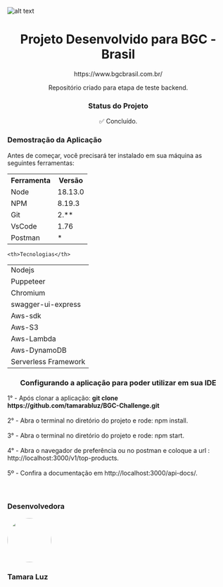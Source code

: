![alt text](https://portalpopline.com.br/wp-content/uploads/2020/12/4602f2f5153477027a754713438bf3d0.jpg)



<h1 align="center">Projeto Desenvolvido para BGC - Brasil</h1>
<p align="center"> https://www.bgcbrasil.com.br/<p/>
<p align="center">Repositório criado para etapa de teste backend.</p>


<h3 align="center">Status do Projeto</h3>
<p align="center"> ✅ Concluído. </p>

<h3>Demostração da Aplicação</h3>
<p>Antes de começar, você precisará ter instalado em sua máquina as seguintes ferramentas:</p>
<table>
<tr>
	<th>Ferramenta</th>
	<th>Versão</th>
</tr>
<tr>
	<td>Node</td>
	<td>18.13.0</td>
</tr>
<tr>
	<td>NPM</td>
	<td>8.19.3</td>
</tr>
<tr>
	<td>Git</td>
	<td>2.**</td>
</tr>
<tr>
	<td>VsCode</td>
	<td>1.76</td>
</tr>
<tr>
	<td>Postman</td>
	<td>*</td>
</tr>
<table>
<tr>

	<th>Tecnologias</th>
</tr>
<tr>
	<td>Nodejs</td>
</tr>
<tr>
	<td>Puppeteer</td>
</tr>
<tr>
	<td>Chromium</td>
</tr>
<tr>
	<td>swagger-ui-express</td>
</tr>
<tr>
	<td>Aws-sdk</td>
</tr>
<tr>
	<td>Aws-S3</td>
</tr>
<tr>
	<td>Aws-Lambda</td>
</tr>
<tr>
	<td>Aws-DynamoDB</td>
</tr>
<tr>
	<td>Serverless Framework </td>
</tr>
</table>

<h3 align="center" >Configurando a aplicação para poder utilizar em sua IDE</h3>
1° - Após clonar a aplicação: <b>git clone https://github.com/tamarabluz/BGC-Challenge.git</b>
<br>
<br>2° - Abra o terminal no diretório do projeto e rode: npm install.
<br>
<br>3° - Abra o terminal no diretório do projeto e rode: npm start.
<br>
<br>4° - Abra o navegador de preferência ou no postman e coloque a url : http://localhost:3000/v1/top-products.
<br>
<br>5º - Confira a documentação em http://localhost:3000/api-docs/.
<br>
<br>
<br>


<h3>Desenvolvedora</h3>


 <img style="border-radius: 50%;" src="https://avatars.githubusercontent.com/u/97554143?v=4" width="100px;" alt=""/>
 
 <h3>Tamara Luz</h3>
